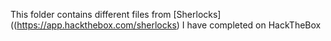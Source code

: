 This folder contains different files from [Sherlocks]((https://app.hackthebox.com/sherlocks) I have completed on HackTheBox
